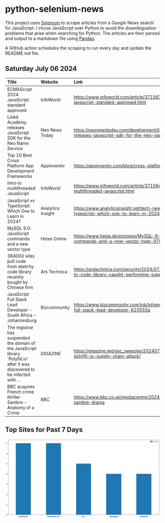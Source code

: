 # python-selenium-news

This project uses [Selenium](https://www.seleniumhq.org/) to scrape articles from a Google News search for JavaScript.
I chose JavaScript over Python to avoid the disambiguation problems that arise when searching for Python.
The articles are then parsed and output to a markdown file using [Pandas](https://pandas.pydata.org/).

A GitHub action schedules the scraping to run every day and update the README.md file.

## Saturday July 06 2024


| Title                                                                                                                          | Website           | Link                                                                                                              |
|:-------------------------------------------------------------------------------------------------------------------------------|:------------------|:------------------------------------------------------------------------------------------------------------------|
| ECMAScript 2024 JavaScript standard approved                                                                                   | InfoWorld         | https://www.infoworld.com/article/3715631/ecmascript-2024-javascript-standard-approved.html                       |
| Linkd Academy releases JavaScript SDK for the Neo Name Service                                                                 | Neo News Today    | https://neonewstoday.com/development/linkd-academy-releases-javascript-sdk-for-the-neo-name-service/              |
| Top 10 Best Cross Platform App Development Frameworks                                                                          | Appinventiv       | https://appinventiv.com/blog/cross-platform-app-frameworks/                                                       |
| Intro to multithreaded JavaScript                                                                                              | InfoWorld         | https://www.infoworld.com/article/3715643/intro-to-multithreaded-javascript.html                                  |
| JavaScript vs TypeScript: Which One to Learn in 2024?                                                                          | Analytics Insight | https://www.analyticsinsight.net/tech-news/javascript-vs-typescript-which-one-to-learn-in-2024                    |
| MySQL 9.0: JavaScript commands and a new vector type                                                                           | Heise Online      | https://www.heise.de/en/news/MySQL-9-0-JavaScript-commands-and-a-new-vector-type-9789785.html                     |
| 384000 sites pull code from sketchy code library recently bought by Chinese firm                                               | Ars Technica      | https://arstechnica.com/security/2024/07/384000-sites-link-to-code-library-caught-performing-supply-chain-attack/ |
| JavaScript Full Stack Lead Developer - South Africa - Johannesburg                                                             | Bizcommunity      | https://www.bizcommunity.com/job/johannesburg/ict/javascript-full-stack-lead-developer-610555a                    |
| The registrar has suspended the domain of the JavaScript library 'Polyfill.io' after it was discovered to be infected with ... | GIGAZINE          | https://gigazine.net/gsc_news/en/20240702-namecheap-polyfill-io-supply-chain-attack/                              |
| BBC acquires French crime thriller Sambre - Anatomy of a Crime                                                                 | BBC               | https://www.bbc.co.uk/mediacentre/2024/bbc-acquires-sambre-drama                                                  |
## Top Sites for Past 7 Days

![Graph of Top Sites](https://raw.githubusercontent.com/dan-mba/python-selenium-news/main/last-week.png)
